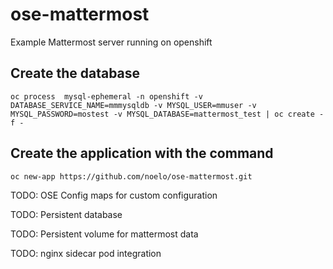 # ose-mattermost
Example Mattermost server running on openshift

## Create the database

```
oc process  mysql-ephemeral -n openshift -v DATABASE_SERVICE_NAME=mmmysqldb -v MYSQL_USER=mmuser -v MYSQL_PASSWORD=mostest -v MYSQL_DATABASE=mattermost_test | oc create -f -
```

## Create the application with the command

```
oc new-app https://github.com/noelo/ose-mattermost.git
```

TODO: OSE Config maps for custom configuration

TODO: Persistent database

TODO: Persistent volume for mattermost data

TODO: nginx sidecar pod integration
